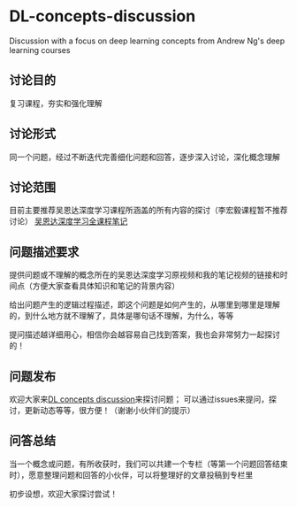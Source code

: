 # DL-concepts-discussion
Discussion with a focus on deep learning concepts from Andrew Ng's deep learning courses

## 讨论目的
复习课程，夯实和强化理解

## 讨论形式
同一个问题，经过不断迭代完善细化问题和回答，逐步深入讨论，深化概念理解

## 讨论范围
目前主要推荐吴恩达深度学习课程所涵盖的所有内容的探讨（李宏毅课程暂不推荐讨论）
[吴恩达深度学习全课程笔记](https://zhuanlan.zhihu.com/p/31645196)

## 问题描述要求
提供问题或不理解的概念所在的吴恩达深度学习原视频和我的笔记视频的链接和时间点（方便大家查看具体知识和笔记的背景内容）

给出问题产生的逻辑过程描述，即这个问题是如何产生的，从哪里到哪里是理解的，到什么地方就不理解了，具体是哪句话不理解，为什么，等等

提问描述越详细用心，相信你会越容易自己找到答案，我也会非常努力一起探讨的！

## 问题发布
欢迎大家来[DL concepts discussion](https://github.com/EmbraceLife/DL-concepts-discussion)来探讨问题；
可以通过issues来提问，探讨，更新动态等等，很方便！（谢谢小伙伴们的提示）

## 问答总结
当一个概念或问题，有所收获时，我们可以共建一个专栏（等第一个问题回答结束时），愿意整理问题和回答的小伙伴，可以将整理好的文章投稿到专栏里


初步设想，欢迎大家探讨尝试！


